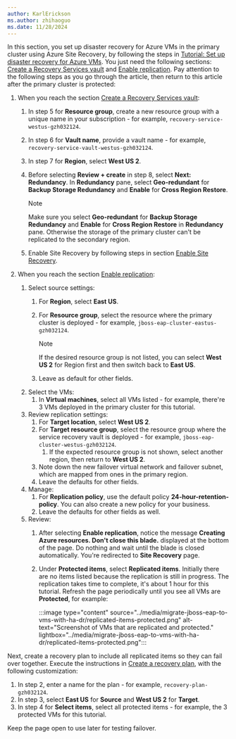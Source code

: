 ```yaml
---
author: KarlErickson
ms.author: zhihaoguo
ms.date: 11/28/2024
---
```


In this section, you set up disaster recovery for Azure VMs in the primary cluster using Azure Site Recovery, by following the steps in [Tutorial: Set up disaster recovery for Azure VMs](/azure/site-recovery/azure-to-azure-tutorial-enable-replication). You just need the following sections: [Create a Recovery Services vault](/azure/site-recovery/azure-to-azure-tutorial-enable-replication#create-a-recovery-services-vault) and [Enable replication](/azure/site-recovery/azure-to-azure-tutorial-enable-replication#enable-replication). Pay attention to the following steps as you go through the article, then return to this article after the primary cluster is protected:

1. When you reach the section [Create a Recovery Services vault](/azure/site-recovery/azure-to-azure-tutorial-enable-replication#create-a-recovery-services-vault):
    1. In step 5 for **Resource group**, create a new resource group with a unique name in your subscription - for example, `recovery-service-westus-gzh032124`.
    1. In step 6 for **Vault name**, provide a vault name - for example, `recovery-service-vault-westus-gzh032124`.
    1. In step 7 for **Region**, select **West US 2**.
    1. Before selecting **Review + create** in step 8, select **Next: Redundancy**. In **Redundancy** pane, select **Geo-redundant** for **Backup Storage Redundancy** and **Enable** for **Cross Region Restore**.

       > [!NOTE]
       > Make sure you select **Geo-redundant** for **Backup Storage Redundancy** and **Enable** for **Cross Region Restore** in **Redundancy** pane. Otherwise the storage of the primary cluster can't be replicated to the secondary region.

    1. Enable Site Recovery by following steps in section [Enable Site Recovery](/azure/site-recovery/azure-to-azure-tutorial-enable-replication#enable-site-recovery).

1. When you reach the section [Enable replication](/azure/site-recovery/azure-to-azure-tutorial-enable-replication#enable-replication):
    1. Select source settings:
        1. For **Region**, select **East US**.
        1. For **Resource group**, select the resource where the primary cluster is deployed - for example, `jboss-eap-cluster-eastus-gzh032124`.

           > [!NOTE]
           > If the desired resource group is not listed, you can select **West US 2** for Region first and then switch back to **East US**.

        1. Leave as default for other fields.
    1. Select the VMs:
        1. In **Virtual machines**, select all VMs listed - for example, there're 3 VMs deployed in the primary cluster for this tutorial.
    1. Review replication settings:
        1. For **Target location**, select **West US 2**.
        1. For **Target resource group**, select the resource group where the service recovery vault is deployed - for example, `jboss-eap-cluster-westus-gzh032124`.
           1. If the expected resource group is not shown, select another region, then return to **West US 2**.
        1. Note down the new failover virtual network and failover subnet, which are mapped from ones in the primary region.
        1. Leave the defaults for other fields.
    1. Manage:
        1. For **Replication policy**, use the default policy **24-hour-retention-policy**. You can also create a new policy for your business.
        1. Leave the defaults for other fields as well.
    1. Review:
        1. After selecting **Enable replication**, notice the message **Creating Azure resources. Don't close this blade.** displayed at the bottom of the page. Do nothing and wait until the blade is closed automatically. You're redirected to **Site Recovery** page.
        1. Under **Protected items**, select **Replicated items**. Initially there are no items listed because the replication is still in progress. The replication takes time to complete, it's about 1 hour for this tutorial. Refresh the page periodically until you see all VMs are **Protected**, for example:

           :::image type="content" source="../media/migrate-jboss-eap-to-vms-with-ha-dr/replicated-items-protected.png" alt-text="Screenshot of VMs that are replicated and protected." lightbox="../media/migrate-jboss-eap-to-vms-with-ha-dr/replicated-items-protected.png":::

Next, create a recovery plan to include all replicated items so they can fail over together. Execute the instructions in [Create a recovery plan](/azure/site-recovery/site-recovery-create-recovery-plans#create-a-recovery-plan), with the following customization:

1. In step 2, enter a name for the plan - for example, `recovery-plan-gzh032124`.
1. In step 3, select **East US** for **Source** and **West US 2** for **Target**.
1. In step 4 for **Select items**, select all protected items - for example, the 3 protected VMs for this tutorial.

Keep the page open to use later for testing failover.
